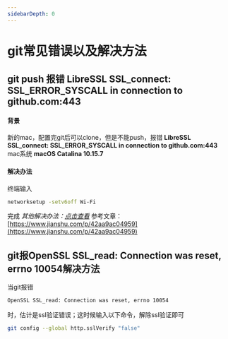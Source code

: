 ```yaml
---
sidebarDepth: 0
---
```


# git常见错误以及解决方法

## git push 报错 LibreSSL SSL_connect: SSL_ERROR_SYSCALL in connection to github.com:443
#### 背景
 新的mac，配置完git后可以clone，但是不能push，报错 **LibreSSL SSL_connect: SSL_ERROR_SYSCALL in connection to github.com:443**
mac系统 **macOS Catalina 10.15.7**
#### 解决办法
终端输入
```sh
networksetup -setv6off Wi-Fi
```
完成
*其他解决办法：[点击查看](https://stackoverflow.com/questions/48987512/ssl-connect-ssl-error-syscall-in-connection-to-github-com443)*
参考文章：[https://www.jianshu.com/p/42aa9ac04959](https://www.jianshu.com/p/42aa9ac04959)

## git报OpenSSL SSL_read: Connection was reset, errno 10054解决方法
当git报错
```sh
OpenSSL SSL_read: Connection was reset, errno 10054
```
时，估计是ssl验证错误；这时候输入以下命令，解除ssl验证即可
```sh
git config --global http.sslVerify "false"
```
